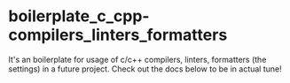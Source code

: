# boilerplate_c_cpp-compilers_linters_formatters
It's an boilerplate for usage of c/c++ compilers, linters, formatters (the settings) in a future project. Check out the docs below to be in actual tune!

